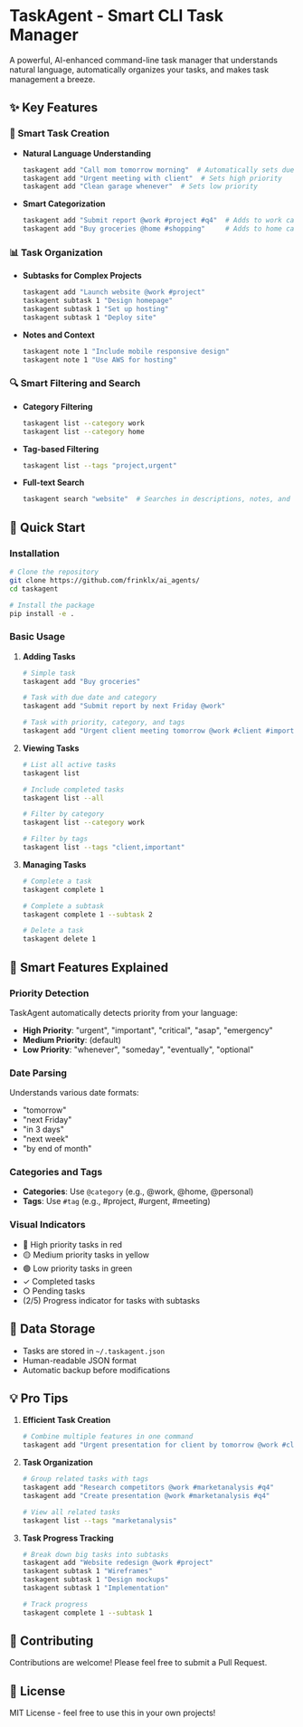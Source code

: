 # TaskAgent - Smart CLI Task Manager

A powerful, AI-enhanced command-line task manager that understands natural language, automatically organizes your tasks, and makes task management a breeze.

## ✨ Key Features

### 🧠 Smart Task Creation
- **Natural Language Understanding**
  ```bash
  taskagent add "Call mom tomorrow morning"  # Automatically sets due date
  taskagent add "Urgent meeting with client"  # Sets high priority
  taskagent add "Clean garage whenever"  # Sets low priority
  ```

- **Smart Categorization**
  ```bash
  taskagent add "Submit report @work #project #q4"  # Adds to work category with tags
  taskagent add "Buy groceries @home #shopping"     # Adds to home category
  ```

### 📊 Task Organization
- **Subtasks for Complex Projects**
  ```bash
  taskagent add "Launch website @work #project"
  taskagent subtask 1 "Design homepage"
  taskagent subtask 1 "Set up hosting"
  taskagent subtask 1 "Deploy site"
  ```

- **Notes and Context**
  ```bash
  taskagent note 1 "Include mobile responsive design"
  taskagent note 1 "Use AWS for hosting"
  ```

### 🔍 Smart Filtering and Search
- **Category Filtering**
  ```bash
  taskagent list --category work
  taskagent list --category home
  ```

- **Tag-based Filtering**
  ```bash
  taskagent list --tags "project,urgent"
  ```

- **Full-text Search**
  ```bash
  taskagent search "website"  # Searches in descriptions, notes, and tags
  ```

## 🚀 Quick Start

### Installation
```bash
# Clone the repository
git clone https://github.com/frinklx/ai_agents/
cd taskagent

# Install the package
pip install -e .
```

### Basic Usage

1. **Adding Tasks**
   ```bash
   # Simple task
   taskagent add "Buy groceries"

   # Task with due date and category
   taskagent add "Submit report by next Friday @work"

   # Task with priority, category, and tags
   taskagent add "Urgent client meeting tomorrow @work #client #important"
   ```

2. **Viewing Tasks**
   ```bash
   # List all active tasks
   taskagent list

   # Include completed tasks
   taskagent list --all

   # Filter by category
   taskagent list --category work

   # Filter by tags
   taskagent list --tags "client,important"
   ```

3. **Managing Tasks**
   ```bash
   # Complete a task
   taskagent complete 1

   # Complete a subtask
   taskagent complete 1 --subtask 2

   # Delete a task
   taskagent delete 1
   ```

## 🎨 Smart Features Explained

### Priority Detection
TaskAgent automatically detects priority from your language:
- **High Priority**: "urgent", "important", "critical", "asap", "emergency"
- **Medium Priority**: (default)
- **Low Priority**: "whenever", "someday", "eventually", "optional"

### Date Parsing
Understands various date formats:
- "tomorrow"
- "next Friday"
- "in 3 days"
- "next week"
- "by end of month"

### Categories and Tags
- **Categories**: Use `@category` (e.g., @work, @home, @personal)
- **Tags**: Use `#tag` (e.g., #project, #urgent, #meeting)

### Visual Indicators
- 🔴 High priority tasks in red
- 🟡 Medium priority tasks in yellow
- 🟢 Low priority tasks in green
- ✓ Completed tasks
- ○ Pending tasks
- (2/5) Progress indicator for tasks with subtasks

## 📁 Data Storage
- Tasks are stored in `~/.taskagent.json`
- Human-readable JSON format
- Automatic backup before modifications

## 💡 Pro Tips

1. **Efficient Task Creation**
   ```bash
   # Combine multiple features in one command
   taskagent add "Urgent presentation for client by tomorrow @work #client #presentation"
   ```

2. **Task Organization**
   ```bash
   # Group related tasks with tags
   taskagent add "Research competitors @work #marketanalysis #q4"
   taskagent add "Create presentation @work #marketanalysis #q4"
   
   # View all related tasks
   taskagent list --tags "marketanalysis"
   ```

3. **Task Progress Tracking**
   ```bash
   # Break down big tasks into subtasks
   taskagent add "Website redesign @work #project"
   taskagent subtask 1 "Wireframes"
   taskagent subtask 1 "Design mockups"
   taskagent subtask 1 "Implementation"
   
   # Track progress
   taskagent complete 1 --subtask 1
   ```

## 🤝 Contributing
Contributions are welcome! Please feel free to submit a Pull Request.

## 📝 License
MIT License - feel free to use this in your own projects! 
